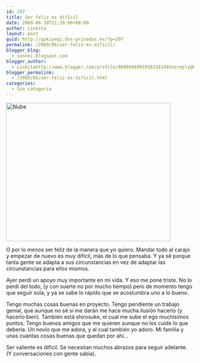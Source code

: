 ```yaml
---
id: 297
title: Ser feliz es difícil
date: 2009-06-30T21:39:00+00:00
author: Linkita
layout: post
guid: http://qukiyegi.dns-privadas.es/?p=297
permalink: /2009/06/ser-feliz-es-dificil/
blogger_blog:
  - sonnei.blogspot.com
blogger_author:
  - Linkitahttp://www.blogger.com/profile/08969869659383343445noreply@blogger.com
blogger_permalink:
  - /2009/06/ser-feliz-es-dificil.html
categories:
  - Sin categoría
---
```

[<img src="http://farm3.static.flickr.com/2460/3676661694_41073d7072_o.jpg" alt="Nube" height="373" width="441" />](http://www.flickr.com/photos/linkita/3676661694/ "Nube by Linkita, on Flickr")

O por lo menos ser feliz de la manera que yo quiero. Mandar todo al carajo y empezar de nuevo es muy difícil, más de lo que pensaba. Y ya sé porque tanta gente se adapta a sus circunstancias en vez de adaptar las circunstancias para ellos mismos.

Ayer perdí un apoyo muy importante en mi vida. Y eso me pone triste. No lo perdí del todo, (y con suerte no por mucho tiempo) pero de momento tengo que seguir sola, y ya se sabe lo rápido que se acostumbra uno a lo bueno.

Tengo muchas cosas buenas en proyecto. Tengo pendiente un trabajo genial, que aunque no sé si me darán me hace mucha ilusión hacerlo (y hacerlo bien). También está shirosuke, el cual me sube el ego muchísimos puntos. Tengo buenos amigos que me quieren aunque no los cuide lo que debería. Un novio que me adora, y al cual también yo adoro. Mi familia y unas cuantas cosas buenas que quedan por ahí&#8230;

Ser valiente es dificil. Se necesitan muchos abrazos para seguir adelante. (Y conversaciones con gente sabia).